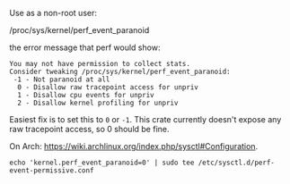 
Use as a non-root user:

/proc/sys/kernel/perf_event_paranoid

the error message that perf would show:

```
You may not have permission to collect stats.
Consider tweaking /proc/sys/kernel/perf_event_paranoid:
 -1 - Not paranoid at all
  0 - Disallow raw tracepoint access for unpriv
  1 - Disallow cpu events for unpriv
  2 - Disallow kernel profiling for unpriv
```

Easiest fix is to set this to `0` or `-1`. This crate currently doesn't expose any raw tracepoint access, so 0 should be fine.

On Arch: https://wiki.archlinux.org/index.php/sysctl#Configuration.

`echo 'kernel.perf_event_paranoid=0' | sudo tee /etc/sysctl.d/perf-event-permissive.conf`
